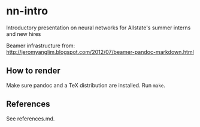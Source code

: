# nn-intro
Introductory presentation on neural networks for Allstate's summer interns and new hires

Beamer infrastructure from: http://jeromyanglim.blogspot.com/2012/07/beamer-pandoc-markdown.html

## How to render
Make sure pandoc and a TeX distribution are installed. Run `make`.

## References
See references.md.

